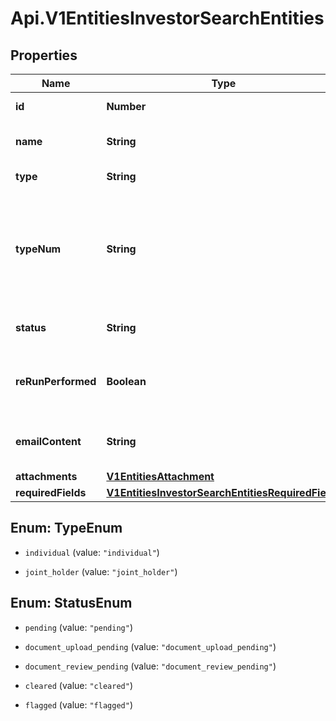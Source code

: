 # Api.V1EntitiesInvestorSearchEntities

## Properties

Name | Type | Description | Notes
------------ | ------------- | ------------- | -------------
**id** | **Number** | Search entity ID. | [optional] 
**name** | **String** | The full name of the entity. | [optional] 
**type** | **String** | The type of the entity. | [optional] 
**typeNum** | **String** | The position in the list when beneficial owner of trustees, if none it returns null. | [optional] 
**status** | **String** | Overall status of all entities. | [optional] 
**reRunPerformed** | **Boolean** | Whether or not the entity has been re-run. | [optional] 
**emailContent** | **String** | The custom message for the entity | [optional] 
**attachments** | [**V1EntitiesAttachment**](V1EntitiesAttachment.md) |  | [optional] 
**requiredFields** | [**V1EntitiesInvestorSearchEntitiesRequiredFields**](V1EntitiesInvestorSearchEntitiesRequiredFields.md) |  | [optional] 



## Enum: TypeEnum


* `individual` (value: `"individual"`)

* `joint_holder` (value: `"joint_holder"`)





## Enum: StatusEnum


* `pending` (value: `"pending"`)

* `document_upload_pending` (value: `"document_upload_pending"`)

* `document_review_pending` (value: `"document_review_pending"`)

* `cleared` (value: `"cleared"`)

* `flagged` (value: `"flagged"`)




